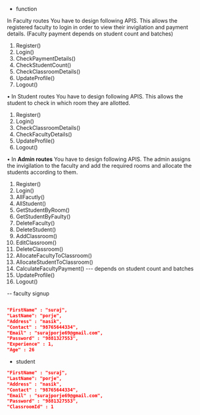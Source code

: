 
- function


In Faculty routes You have to design following APIS.
This allows the registered faculty to login in order to view their invigilation and payment
details. (Faculty payment depends on student count and batches)
1. Register()
2. Login()
3. CheckPaymentDetails()
4. CheckStudentCount()
5. CheckClassroomDetails()
6. UpdateProfile()
7. Logout()






• In Student routes You have to design following APIS.
This allows the student to check in which room they are allotted.
1. Register()
2. Login()
3. CheckClassroomDetails()
4. CheckFacultyDetails()
5. UpdateProfile()
6. Logout()





• In **Admin routes** You have to design following APIS.
The admin assigns the invigilation to the faculty and add the required rooms and allocate the
students according to them.
1. Register()
2. Login()
3. AllFacutly()
4. AllStudent()
5. GetStudentByRoom()
6. GetStudentByFaulty()
7. DeleteFaculty()
8. DeleteStudent()
9. AddClassroom()
10. EditClassroom()
11. DeleteClassroom()
12. AllocateFacultyToClassroom()
13. AllocateStudentToClassroom()
14. CalculateFacultyPayment() --- depends on student count and batches
15. UpdateProfile()
16. Logout()























-- faculty signup 
```json

"FirstName" : "suraj",
"LastName": "porje",
"Address" : "nasik",
"Contact" : "98765644334",
"Email" : "surajporje69@gmail.com",
"Password" : "9881327553",
"Experience" : 1,
"Age" : 26

```

- student 
```json
"FirstName" : "suraj",
"LastName": "porje",
"Address" : "nasik",
"Contact" : "98765644334",
"Email" : "surajporje69@gmail.com",
"Password" : "9881327553",
"ClassroomId" : 1



```